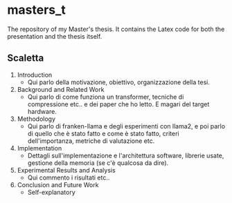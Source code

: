 # masters_t
The repository of my Master's thesis. It contains the Latex code for both the presentation and the thesis itself.

## Scaletta

1. Introduction
    - Qui parlo della motivazione, obiettivo, organizzazione della tesi.
2. Background and Related Work
    - Qui parlo di come funziona un transformer, tecniche di compressione etc.. e dei paper che ho letto. E magari del target hardware.
3. Methodology
    - Qui parlo di franken-llama e degli esperimenti con llama2, e poi parlo di quello che è stato fatto e come è stato fatto, criteri dell'importanza, metriche di valutazione etc.
4. Implementation
    - Dettagli sull'implementazione e l'architettura software, librerie usate, gestione della memoria (se c'è qualcosa da dire).
5. Experimental Results and Analysis
    - Qui commento i risultati etc..
6. Conclusion and Future Work
    - Self-explanatory